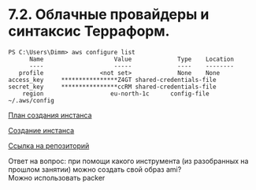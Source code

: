 # 7.2. Облачные провайдеры и синтаксис Терраформ.


```
PS C:\Users\Dimm> aws configure list
      Name                    Value             Type    Location
      ----                    -----             ----    --------
   profile                <not set>             None    None
access_key     ****************Z4GT shared-credentials-file
secret_key     ****************ccRM shared-credentials-file
    region                   eu-north-1c      config-file    ~/.aws/config

```

[План создания инстанса](https://github.com/Dmitriy-rzn/Homework/blob/main/7.2/plan.PNG)   

[Cоздание инстанса](https://github.com/Dmitriy-rzn/Homework/blob/main/7.2/terraform%20applay.PNG)

[Ссылка на репозиторий](https://github.com/Dmitriy-rzn/devops-netology/tree/master/Terraform)

Ответ на вопрос: при помощи какого инструмента (из разобранных на прошлом занятии) можно создать свой образ ami?  
Можно использовать packer




